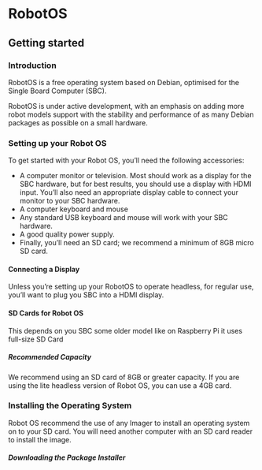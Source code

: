 # RobotOS
## Getting started

### Introduction
RobotOS is a free operating system based on Debian, optimised for the Single Board Computer (SBC).

RobotOS is under active development, with an emphasis on adding more robot models support with the stability and performance of as many Debian packages as possible on a small hardware.

### Setting up your Robot OS

To get started with your Robot OS, you’ll need the following accessories:

* A computer monitor or television. Most should work as a display for the SBC hardware, but for best results, you should use a display with HDMI input. You’ll also need an appropriate display cable to connect your monitor to your SBC hardware.
* A computer keyboard and mouse
* Any standard USB keyboard and mouse will work with your SBC hardware.
* A good quality power supply.
* Finally, you’ll need an SD card; we recommend a minimum of 8GB micro SD card.

#### Connecting a Display
Unless you’re setting up your RobotOS to operate headless, for regular use, you’ll want to plug you SBC into a HDMI display.

#### SD Cards for Robot OS
This depends on you SBC some older model like on Raspberry Pi it uses full-size SD Card
##### Recommended Capacity
We recommend using an SD card of 8GB or greater capacity. If you are using the lite headless version of Robot OS, you can use a 4GB card.

### Installing the Operating System
Robot OS recommend the use of any Imager to install an operating system on to your SD card. You will need another computer with an SD card reader to install the image.

##### Downloading the Package Installer